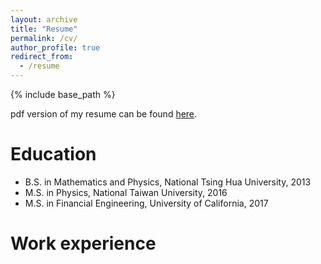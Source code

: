 ```yaml
---
layout: archive
title: "Resume"
permalink: /cv/
author_profile: true
redirect_from:
  - /resume
---
```


{% include base_path %}

pdf version of my resume can be found [here](https://drive.google.com/open?id=1j2KJKV_Nb44L7fRMz_Y1Mx-F1_DZiNpR).

Education
======
* B.S. in Mathematics and Physics, National Tsing Hua University, 2013
* M.S. in Physics, National Taiwan University, 2016
* M.S. in Financial Engineering, University of California, 2017

Work experience
======

  

